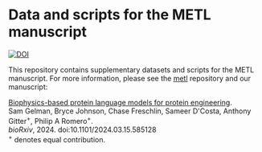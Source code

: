 # Data and scripts for the METL manuscript
[![DOI](https://zenodo.org/badge/DOI/10.5281/zenodo.10819536.svg)](https://zenodo.org/doi/10.5281/zenodo.10819536)

This repository contains supplementary datasets and scripts for the METL manuscript.
For more information, please see the [metl](https://github.com/gitter-lab/metl) repository and our manuscript:

[Biophysics-based protein language models for protein engineering](https://doi.org/10.1101/2024.03.15.585128).  
Sam Gelman, Bryce Johnson, Chase Freschlin, Sameer D'Costa, Anthony Gitter<sup>+</sup>, Philip A Romero<sup>+</sup>.  
*bioRxiv*, 2024. doi:10.1101/2024.03.15.585128  
<sup>+</sup> denotes equal contribution.
